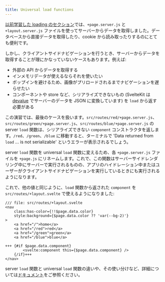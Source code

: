 ```yaml
---
title: Universal load functions
---
```


[以前学習した loading のセクション](page-data)では、`+page.server.js` と `+layout.server.js` ファイルを使ってサーバーからデータを取得しました。データベースから直接データを取得したり、cookie から読み取ったりするのにとても便利です。

しかし、クライアントサイドナビゲーションを行うとき、サーバーからデータを取得することが理にかなっていないケースもあります。例えば:

- 外部の API からデータを取得する
- インメモリデータが使えるならそれを使いたい
- ポップインを避けるため、画像がプリロードされるまでナビゲーションを遅らせたい
- コンポーネントや store など、シリアライズできないもの (SvelteKit は [devalue](https://github.com/Rich-Harris/devalue) でサーバーのデータを JSON に変換しています) を `load` から返す必要がある

この演習では、最後のケースを扱います。`src/routes/red/+page.server.js`、`src/routes/green/+page.server.js`、`src/routes/blue/+page.server.js` の server `load` 関数は、シリアライズできない `component` コンストラクタを返します。`/red`、`/green`、`/blue` に移動すると、ターミナルで 'Data returned from `load` ... is not serializable' というエラーが表示されるでしょう。

server `load` 関数を universal `load` 関数に変えるため、各 `+page.server.js` ファイルを `+page.js` にリネームします。これで、この関数はサーバーサイドレンダリング中にサーバーで実行されるものの、アプリのハイドレーション中またはユーザーがクライアントサイドナビゲーションを実行しているときにも実行されるようになります。

これで、他の値と同じように、`load` 関数から返された `component` を `src/routes/+layout.svelte` で使えるようになりました:

```svelte
/// file: src/routes/+layout.svelte
<nav
	class:has-color={!!$page.data.color}
	style:background={$page.data.color ?? 'var(--bg-2)'}
>
	<a href="/">home</a>
	<a href="/red">red</a>
	<a href="/green">green</a>
	<a href="/blue">blue</a>

+++	{#if $page.data.component}
		<svelte:component this={$page.data.component} />
	{/if}+++
</nav>
```

server `load` 関数と universal `load` 関数の違いや、その使い分けなど、詳細については[ドキュメント](https://kit.svelte.jp/docs/load#universal-vs-server)をご参照ください。
